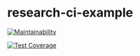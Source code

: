 # research-ci-example


[![Maintainability](https://api.codeclimate.com/v1/badges/ba109037fc338ed77662/maintainability)](https://codeclimate.com/github/YeonghyeonKim/research-ci-example/maintainability)

[![Test Coverage](https://api.codeclimate.com/v1/badges/ba109037fc338ed77662/test_coverage)](https://codeclimate.com/github/YeonghyeonKim/research-ci-example/test_coverage)